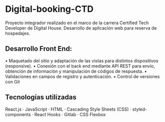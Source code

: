 # Digital-booking-CTD

Proyecto integrador realizado en el marco de la carrera Certified Tech Developer de Digital House.
Desarrollo de aplicación web para reserva de hospedajes.

## Desarrollo Front End:

• Maquetado del sitio y adaptación de las vistas para distintos dispositivos (responsive).
• Conexión con el back end mediante API REST para envío, obtención de información y manipulación de códigos de respuesta.
• Validaciones en campos de registro y autenticación.
• Control de versiones con Git

## Tecnologías utilizadas
React.js · JavaScript · HTML · Cascading Style Sheets (CSS) · styled-components · React Hooks · Gitlab · CSS Flexbox
